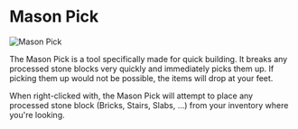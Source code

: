 # Mason Pick

![Mason Pick](item:betterwithaddons:steel_masonpick@0)

The Mason Pick is a tool specifically made for quick building. It breaks any processed stone blocks very quickly and immediately picks them up. If picking them up would not be possible, the items will drop at your feet.

When right-clicked with, the Mason Pick will attempt to place any processed stone block (Bricks, Stairs, Slabs, ...) from your inventory where you're looking.